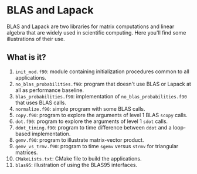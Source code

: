 # BLAS and Lapack

BLAS and Lapack are two libraries for matrix computations and linear algebra
that are widely used in scientific computing.  Here you'll find some
illustrations of their use.


## What is it?

1. `init_mod.f90`: module containing initialization procedures common to all
   applications.
1. `no_blas_probabilities.f90`: program that doesn't use BLAS or Lapack at all
   as performance baseline.
1. `blas_probabilities.f90`: implementation of `no_blas_probabilities.f90` that
   uses BLAS calls.
1. `normalize.f90`: simple program with some BLAS calls.
1. `copy.f90`: program to explore the arguments of level 1 BLAS
   `scopy` calls.
1. `dot.f90`: program to explore the arguments of level 1 `sdot`
   calls.
1. `ddot_timing.f90`: program to time difference between `ddot` and a loop-based
   implementation.
1. `gemv.f90`: program to illustrate matrix-vector product.
1. `gemv_vs_trmv.f90`: program to time `sgemv` versus `strmv` for triangular
   matrices.
1. `CMakeLists.txt`: CMake file to build the applications.
1. `blas95`: illustration of using the BLAS95 interfaces.
